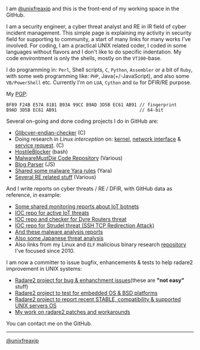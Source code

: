 I am [@unixfreaxjp](https://github.com/unixfreaxjp) and this is the front-end of my working space in the GitHub.

I am a security engineer, a cyber threat analyst and RE in IR field of cyber incident management. This simple page is explaining my activity in security field for supporting to community, a start of many links for many works I've involved. For coding, I am a practical UNIX related coder, I coded in some languages without flavors and I don't like to do specific indentation. My code environtment is only the shells, mostly on the `VT100`-base.

I do programming in: `Perl`, Shell scripts, `C`, `Python`, `Assembler` or a bit of `Ruby`, with some web programming like: `PHP`, Java(+/-JavaScript), and also some `VB/PowerShell` etc. Currently I'm on `LUA`, `Cython` and `Go` for DFIR/RE purpose.

My [PGP](https://keybase.io/unixfreaxjp#show-public):
```
BF89 F24B E57A 81B1 B93A 99CC B9AD 3D5B EC61 AB91 // fingerprint
B9AD 3D5B EC61 AB91                               // 64-bit
```
Several on-going and done coding projects I do in GitHub are:
- [Glibcver-endian-checker](https://unixfreaxjp.github.io/glibcver-endian-checker/) (C)
- Doing research in *Linux interception* on: [kernel](https://github.com/unixfreaxjp/dev/tree/master/kernel_interception), [network interface](https://github.com/unixfreaxjp/dev/tree/master/network_interception) & [service request](https://github.com/unixfreaxjp/dev/tree/master/request_interception). (C)
- [HostileBlocker](https://unixfreaxjp.github.io/HostileBlocker/) (bash)
- [MalwareMustDie Code Repository](https://unixfreaxjp.github.io/malwaremustdie/) (Various)
- [Blog Parser](https://github.com/unixfreaxjp/unixfreaxjp.github.io/blob/master/scripts/arc_parser.js) (JS)
- [Shared some malware Yara rules](https://github.com/unixfreaxjp/dev/blob/master/others/SharedYaraRules.md) (Yara)
- [Several RE related stuff](https://github.com/unixfreaxjp/dev/blob/master/NixDFIR_ReverseEngineeringCodes/ReadMe.md) (Various)

And I write reports on cyber threats / RE / DFIR, with GitHub data as reference, in example:
- [Some shared monitoring reports about IoT botnets](https://github.com/unixfreaxjp/malwaremustdie/blob/master/etc/IoT_Botnet_Monitoring_Report.md)
- [IOC repo for active IoT threats](https://unixfreaxjp.github.io/IoT_Malware_Abuse/)
- [IOC repo and checker for Dyre Routers threat](http://unixfreaxjp.github.io/dyrerouters/ )
- [IOC repo for Strudel threat (SSH TCP Redirection Attack)](https://unixfreaxjp.github.io/Strudels_Attack/)
- [And these malware analysis reports](https://blog.malwaremustdie.org/)
- [Also some Japanese threat analysis](https://blog.0day.jp/)
- Also links from my Linux and `ELF` malicious binary research [repository](https://old.reddit.com/r/LinuxMalware/) I've focused since 2010.

I am now a committer to issue bugfix, enhancements & tests to help radare2 improvement in UNIX systems:
- [Radare2 project for bug & enhanchment issues](https://github.com/radareorg/radare2/issues?q=is%3Aissue+is%3Aall+unixfreaxjp+)(these are **"not easy"** stuff)
- [Radare2 project to test for embedded OS & BSD platforms](https://github.com/unixfreaxjp/malwaremustdie/tree/master/radare2test)
- [Radare2 project to report recent STABLE, compatibility & supported UNIX servers OS](https://github.com/unixfreaxjp/r2jp/blob/master/UNIXServerCompatibilityReportEN.md) 
- [My work on radare2 patches and workarounds](https://github.com/unixfreaxjp/malwaremustdie/tree/master/radare2stuff)

You can contact me on the GitHub.

---
[@unixfreaxjp](https://github.com/unixfreaxjp)
